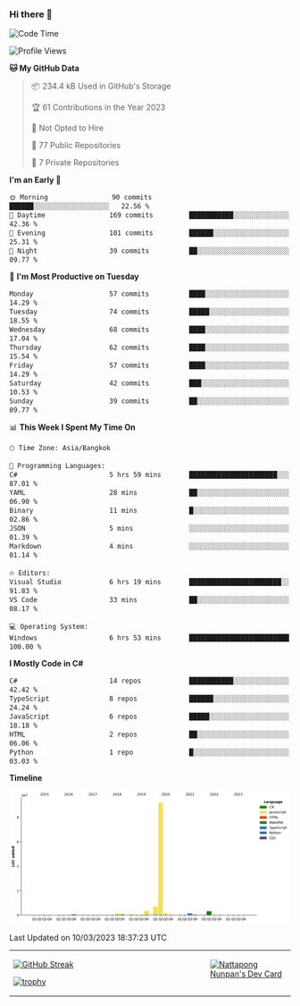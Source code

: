 ### Hi there 👋

<!--START_SECTION:waka-->
![Code Time](http://img.shields.io/badge/Code%20Time-463%20hrs%205%20mins-blue)

![Profile Views](http://img.shields.io/badge/Profile%20Views-0-blue)

**🐱 My GitHub Data** 

> 📦 234.4 kB Used in GitHub's Storage 
 > 
> 🏆 61 Contributions in the Year 2023
 > 
> 🚫 Not Opted to Hire
 > 
> 📜 77 Public Repositories 
 > 
> 🔑 7 Private Repositories 
 > 
**I'm an Early 🐤** 

```text
🌞 Morning                90 commits          ██████░░░░░░░░░░░░░░░░░░░   22.56 % 
🌆 Daytime                169 commits         ███████████░░░░░░░░░░░░░░   42.36 % 
🌃 Evening                101 commits         ██████░░░░░░░░░░░░░░░░░░░   25.31 % 
🌙 Night                  39 commits          ██░░░░░░░░░░░░░░░░░░░░░░░   09.77 % 
```
📅 **I'm Most Productive on Tuesday** 

```text
Monday                   57 commits          ████░░░░░░░░░░░░░░░░░░░░░   14.29 % 
Tuesday                  74 commits          █████░░░░░░░░░░░░░░░░░░░░   18.55 % 
Wednesday                68 commits          ████░░░░░░░░░░░░░░░░░░░░░   17.04 % 
Thursday                 62 commits          ████░░░░░░░░░░░░░░░░░░░░░   15.54 % 
Friday                   57 commits          ████░░░░░░░░░░░░░░░░░░░░░   14.29 % 
Saturday                 42 commits          ███░░░░░░░░░░░░░░░░░░░░░░   10.53 % 
Sunday                   39 commits          ██░░░░░░░░░░░░░░░░░░░░░░░   09.77 % 
```


📊 **This Week I Spent My Time On** 

```text
🕑︎ Time Zone: Asia/Bangkok

💬 Programming Languages: 
C#                       5 hrs 59 mins       ██████████████████████░░░   87.01 % 
YAML                     28 mins             ██░░░░░░░░░░░░░░░░░░░░░░░   06.90 % 
Binary                   11 mins             █░░░░░░░░░░░░░░░░░░░░░░░░   02.86 % 
JSON                     5 mins              ░░░░░░░░░░░░░░░░░░░░░░░░░   01.39 % 
Markdown                 4 mins              ░░░░░░░░░░░░░░░░░░░░░░░░░   01.14 % 

🔥 Editors: 
Visual Studio            6 hrs 19 mins       ███████████████████████░░   91.83 % 
VS Code                  33 mins             ██░░░░░░░░░░░░░░░░░░░░░░░   08.17 % 

💻 Operating System: 
Windows                  6 hrs 53 mins       █████████████████████████   100.00 % 
```

**I Mostly Code in C#** 

```text
C#                       14 repos            ███████████░░░░░░░░░░░░░░   42.42 % 
TypeScript               8 repos             ██████░░░░░░░░░░░░░░░░░░░   24.24 % 
JavaScript               6 repos             █████░░░░░░░░░░░░░░░░░░░░   18.18 % 
HTML                     2 repos             ██░░░░░░░░░░░░░░░░░░░░░░░   06.06 % 
Python                   1 repo              █░░░░░░░░░░░░░░░░░░░░░░░░   03.03 % 
```



**Timeline**

![Lines of Code chart](https://raw.githubusercontent.com/aixasz/aixasz/main/assets/bar_graph.png)


 Last Updated on 10/03/2023 18:37:23 UTC
<!--END_SECTION:waka-->

<table>
<tr>
<td width="70%" valign="top">
 
 [![GitHub Streak](http://github-readme-streak-stats.herokuapp.com?user=aixasz&theme=github-dark&hide_border=true&date_format=%5BY%20%5DM%20j)](https://git.io/streak-stats)

 [![trophy](https://github-profile-trophy.vercel.app/?username=aixasz&theme=onedark)](https://github.com/ryo-ma/github-profile-trophy)
 </td>
<td width="30%" valign="top">
 
<a href="https://app.daily.dev/aixasz"><img src="https://api.daily.dev/devcards/403207936e6547c9a85ea449e9f3abe8.png?r=re8" alt="Nattapong Nunpan's Dev Card"/></a>

 </td>
</tr>
</table>
 
